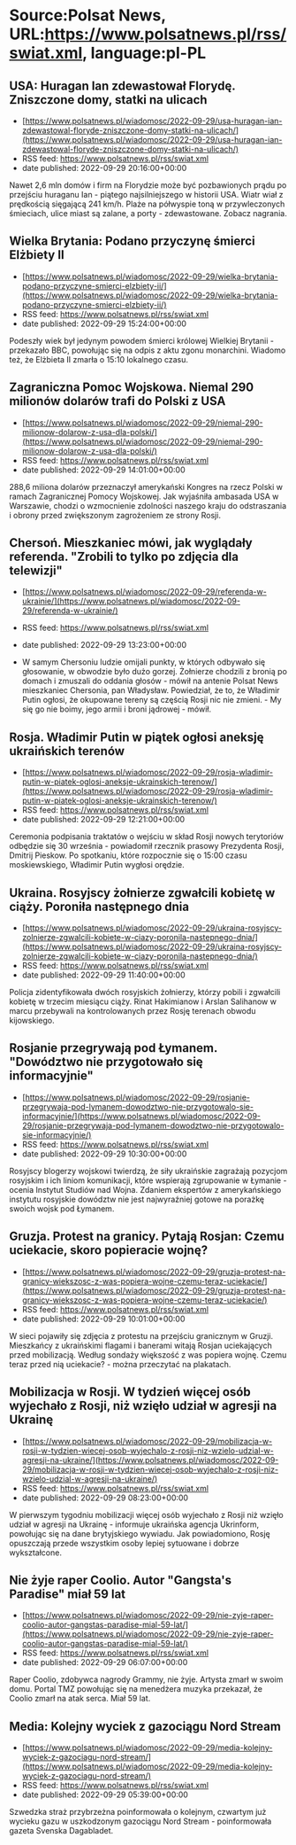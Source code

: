 # Source:Polsat News, URL:https://www.polsatnews.pl/rss/swiat.xml, language:pl-PL

## USA: Huragan Ian zdewastował Florydę. Zniszczone domy, statki na ulicach
 - [https://www.polsatnews.pl/wiadomosc/2022-09-29/usa-huragan-ian-zdewastowal-floryde-zniszczone-domy-statki-na-ulicach/](https://www.polsatnews.pl/wiadomosc/2022-09-29/usa-huragan-ian-zdewastowal-floryde-zniszczone-domy-statki-na-ulicach/)
 - RSS feed: https://www.polsatnews.pl/rss/swiat.xml
 - date published: 2022-09-29 20:16:00+00:00

Nawet 2,6 mln domów i firm na Florydzie może być pozbawionych prądu po przejściu huraganu Ian - piątego najsilniejszego w historii USA. Wiatr wiał z prędkością sięgającą 241 km/h. Plaże na półwyspie toną w przywleczonych śmieciach, ulice miast są zalane, a porty - zdewastowane. Zobacz nagrania.

## Wielka Brytania: Podano przyczynę śmierci Elżbiety II
 - [https://www.polsatnews.pl/wiadomosc/2022-09-29/wielka-brytania-podano-przyczyne-smierci-elzbiety-ii/](https://www.polsatnews.pl/wiadomosc/2022-09-29/wielka-brytania-podano-przyczyne-smierci-elzbiety-ii/)
 - RSS feed: https://www.polsatnews.pl/rss/swiat.xml
 - date published: 2022-09-29 15:24:00+00:00

Podeszły wiek był jedynym powodem śmierci królowej Wielkiej Brytanii - przekazało BBC, powołując się na odpis z aktu zgonu monarchini. Wiadomo też, że Elżbieta II zmarła o 15:10 lokalnego czasu.

## Zagraniczna Pomoc Wojskowa. Niemal 290 milionów dolarów trafi do Polski z USA
 - [https://www.polsatnews.pl/wiadomosc/2022-09-29/niemal-290-milionow-dolarow-z-usa-dla-polski/](https://www.polsatnews.pl/wiadomosc/2022-09-29/niemal-290-milionow-dolarow-z-usa-dla-polski/)
 - RSS feed: https://www.polsatnews.pl/rss/swiat.xml
 - date published: 2022-09-29 14:01:00+00:00

288,6 miliona dolarów przeznaczył amerykański Kongres na rzecz Polski w ramach Zagranicznej Pomocy Wojskowej. Jak wyjaśniła ambasada USA w Warszawie, chodzi o wzmocnienie zdolności naszego kraju do odstraszania i obrony przed zwiększonym zagrożeniem ze strony Rosji.

## Chersoń. Mieszkaniec mówi, jak wyglądały referenda. "Zrobili to tylko po zdjęcia dla telewizji"
 - [https://www.polsatnews.pl/wiadomosc/2022-09-29/referenda-w-ukrainie/](https://www.polsatnews.pl/wiadomosc/2022-09-29/referenda-w-ukrainie/)
 - RSS feed: https://www.polsatnews.pl/rss/swiat.xml
 - date published: 2022-09-29 13:23:00+00:00

- W samym Chersoniu ludzie omijali punkty, w których odbywało się głosowanie, w obwodzie było dużo gorzej. Żołnierze chodzili z bronią po domach i zmuszali do oddania głosów - mówił na antenie Polsat News mieszkaniec Chersonia, pan Władysław. Powiedział, że to, że Władimir Putin ogłosi, że okupowane tereny są częścią Rosji nic nie zmieni. - My się go nie boimy, jego armii i broni jądrowej - mówił.

## Rosja. Władimir Putin w piątek ogłosi aneksję ukraińskich terenów
 - [https://www.polsatnews.pl/wiadomosc/2022-09-29/rosja-wladimir-putin-w-piatek-oglosi-aneksje-ukrainskich-terenow/](https://www.polsatnews.pl/wiadomosc/2022-09-29/rosja-wladimir-putin-w-piatek-oglosi-aneksje-ukrainskich-terenow/)
 - RSS feed: https://www.polsatnews.pl/rss/swiat.xml
 - date published: 2022-09-29 12:21:00+00:00

Ceremonia podpisania traktatów o wejściu w skład Rosji nowych terytoriów odbędzie się 30 września - powiadomił rzecznik prasowy Prezydenta Rosji, Dmitrij Pieskow. Po spotkaniu, które rozpocznie się o 15:00 czasu moskiewskiego, Władimir Putin wygłosi orędzie.

## Ukraina. Rosyjscy żołnierze zgwałcili kobietę w ciąży. Poroniła następnego dnia
 - [https://www.polsatnews.pl/wiadomosc/2022-09-29/ukraina-rosyjscy-zolnierze-zgwalcili-kobiete-w-ciazy-poronila-nastepnego-dnia/](https://www.polsatnews.pl/wiadomosc/2022-09-29/ukraina-rosyjscy-zolnierze-zgwalcili-kobiete-w-ciazy-poronila-nastepnego-dnia/)
 - RSS feed: https://www.polsatnews.pl/rss/swiat.xml
 - date published: 2022-09-29 11:40:00+00:00

Policja zidentyfikowała dwóch rosyjskich żołnierzy, którzy pobili i zgwałcili kobietę w trzecim miesiącu ciąży. Rinat Hakimianow i Arslan Salihanow w marcu przebywali na kontrolowanych przez Rosję terenach obwodu kijowskiego.

## Rosjanie przegrywają pod Łymanem. "Dowództwo nie przygotowało się informacyjnie"
 - [https://www.polsatnews.pl/wiadomosc/2022-09-29/rosjanie-przegrywaja-pod-lymanem-dowodztwo-nie-przygotowalo-sie-informacyjnie/](https://www.polsatnews.pl/wiadomosc/2022-09-29/rosjanie-przegrywaja-pod-lymanem-dowodztwo-nie-przygotowalo-sie-informacyjnie/)
 - RSS feed: https://www.polsatnews.pl/rss/swiat.xml
 - date published: 2022-09-29 10:30:00+00:00

Rosyjscy blogerzy wojskowi twierdzą, że siły ukraińskie zagrażają pozycjom rosyjskim i ich liniom komunikacji, które wspierają zgrupowanie w Łymanie - ocenia Instytut Studiów nad Wojna. Zdaniem ekspertów z amerykańskiego instytutu rosyjskie dowództw nie jest najwyraźniej gotowe na porażkę swoich wojsk pod Łymanem.

## Gruzja. Protest na granicy. Pytają Rosjan: Czemu uciekacie, skoro popieracie wojnę?
 - [https://www.polsatnews.pl/wiadomosc/2022-09-29/gruzja-protest-na-granicy-wiekszosc-z-was-popiera-wojne-czemu-teraz-uciekacie/](https://www.polsatnews.pl/wiadomosc/2022-09-29/gruzja-protest-na-granicy-wiekszosc-z-was-popiera-wojne-czemu-teraz-uciekacie/)
 - RSS feed: https://www.polsatnews.pl/rss/swiat.xml
 - date published: 2022-09-29 10:01:00+00:00

W sieci pojawiły się zdjęcia z protestu na przejściu granicznym w Gruzji. Mieszkańcy z ukraińskimi flagami i banerami witają Rosjan uciekających przed mobilizacją. Według sondaży większość z was popiera wojnę. Czemu teraz przed nią uciekacie? - można przeczytać na plakatach.

## Mobilizacja w Rosji. W tydzień więcej osób wyjechało z Rosji, niż wzięło udział w agresji na Ukrainę
 - [https://www.polsatnews.pl/wiadomosc/2022-09-29/mobilizacja-w-rosji-w-tydzien-wiecej-osob-wyjechalo-z-rosji-niz-wzielo-udzial-w-agresji-na-ukraine/](https://www.polsatnews.pl/wiadomosc/2022-09-29/mobilizacja-w-rosji-w-tydzien-wiecej-osob-wyjechalo-z-rosji-niz-wzielo-udzial-w-agresji-na-ukraine/)
 - RSS feed: https://www.polsatnews.pl/rss/swiat.xml
 - date published: 2022-09-29 08:23:00+00:00

W pierwszym tygodniu mobilizacji więcej osób wyjechało z Rosji niż wzięło udział w agresji na Ukrainę - informuje ukraińska agencja Ukrinform, powołując się na dane brytyjskiego wywiadu. Jak powiadomiono, Rosję opuszczają przede wszystkim osoby lepiej sytuowane i dobrze wykształcone.

## Nie żyje raper Coolio. Autor "Gangsta's Paradise" miał 59 lat
 - [https://www.polsatnews.pl/wiadomosc/2022-09-29/nie-zyje-raper-coolio-autor-gangstas-paradise-mial-59-lat/](https://www.polsatnews.pl/wiadomosc/2022-09-29/nie-zyje-raper-coolio-autor-gangstas-paradise-mial-59-lat/)
 - RSS feed: https://www.polsatnews.pl/rss/swiat.xml
 - date published: 2022-09-29 06:07:00+00:00

Raper Coolio, zdobywca nagrody Grammy, nie żyje. Artysta zmarł w swoim domu. Portal TMZ powołując się na menedżera muzyka przekazał, że Coolio zmarł na atak serca. Miał 59 lat.

## Media: Kolejny wyciek z gazociągu Nord Stream
 - [https://www.polsatnews.pl/wiadomosc/2022-09-29/media-kolejny-wyciek-z-gazociagu-nord-stream/](https://www.polsatnews.pl/wiadomosc/2022-09-29/media-kolejny-wyciek-z-gazociagu-nord-stream/)
 - RSS feed: https://www.polsatnews.pl/rss/swiat.xml
 - date published: 2022-09-29 05:39:00+00:00

Szwedzka straż przybrzeżna poinformowała o kolejnym, czwartym już wycieku gazu w uszkodzonym gazociągu Nord Stream - poinformowała gazeta Svenska Dagabladet.

